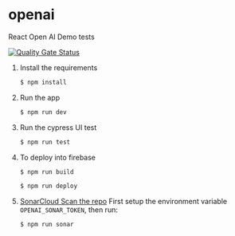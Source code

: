 # openai
React Open AI Demo tests

[![Quality Gate Status](https://sonarcloud.io/api/project_badges/measure?project=jonathan0_openai&metric=alert_status)](https://sonarcloud.io/summary/new_code?id=jonathan0_openai)

1. Install the requirements

   ```bash
   $ npm install
   ```

2. Run the app

   ```bash
   $ npm run dev
   ```
   
3. Run the cypress UI test

   ```bash
   $ npm run test
   ```

4. To deploy into firebase
   ```bash
   $ npm run build
   ```

   ```bash
   $ npm run deploy
   ```

5. [SonarCloud Scan the repo](https://www.npmjs.com/package/sonarqube-scanner)
   First setup the environment variable `OPENAI_SONAR_TOKEN`, then run: 
   ```bash
   $ npm run sonar
   ```